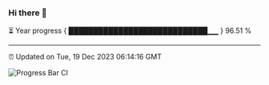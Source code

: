 ### Hi there 👋

⏳ Year progress { ████████████████████████████▁▁ } 96.51 %

---

⏰ Updated on Tue, 19 Dec 2023 06:14:16 GMT

![Progress Bar CI](https://github.com/liununu/liununu/workflows/Progress%20Bar%20CI/badge.svg)

